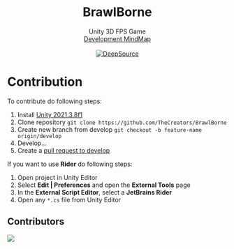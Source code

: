<div align="center">
  <h1>BrawlBorne</h1>
  Unity 3D FPS Game
  <br>
  <a href="https://miro.com/app/board/uXjVPC6Tqtw=/?share_link_id=168174453400">Development MindMap</a>
  <br>
  <br>
  <a href="https://deepsource.io/gh/TheCreators/BrawlBorne/?ref=repository-badge}" target="_blank"><img alt="DeepSource" title="DeepSource" src="https://deepsource.io/gh/TheCreators/BrawlBorne.svg/?label=active+issues&show_trend=true&token=Xy-UnUKY4VBrU_7c5GQpuu39"/></a>
</div>

# Contribution

To contribute do following steps:

1. Install [Unity 2021.3.8f1](https://unity.com/releases/editor/whats-new/2021.3.8)
2. Clone repository `git clone https://github.com/TheCreators/BrawlBorne`
3. Create new branch from develop `git checkout -b feature-name origin/develop`
4. Develop...
5. Create a [pull request to develop](https://github.com/TheCreators/BrawlBorne/compare/develop...)

If you want to use **Rider** do following steps:

1. Open project in Unity Editor
2. Select **Edit | Preferences** and open the **External Tools** page
3. In the **External Script Editor**, select a **JetBrains Rider**
4. Open any `*.cs` file from Unity Editor

## Contributors

<a href="https://github.com/TheCreators/BrawlBorne/graphs/contributors">
  <img src="https://contrib.rocks/image?repo=TheCreators/BrawlBorne"/>
</a>

